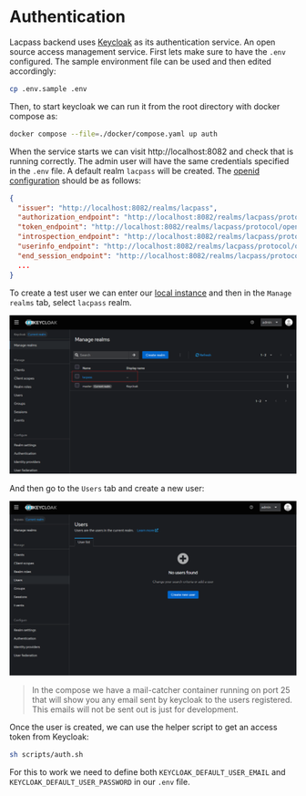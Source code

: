 # Authentication

Lacpass backend uses [Keycloak](https://www.keycloak.org/) as its authentication service. An open source access management service. First lets make sure to have the `.env` configured. The sample environment file can be used and then edited accordingly:

```bash
cp .env.sample .env
```

Then, to start keycloak we can run it from the root directory with docker compose as:

```bash
docker compose --file=./docker/compose.yaml up auth
```

When the service starts we can visit http://localhost:8082 and check that is running correctly. The admin user will have 
the same credentials specified in the `.env` file. A default realm `lacpass` will be created. The [openid configuration](http://localhost:8082/realms/lacpass/.well-known/openid-configuration)
should be as follows:

```json
{
  "issuer": "http://localhost:8082/realms/lacpass",
  "authorization_endpoint": "http://localhost:8082/realms/lacpass/protocol/openid-connect/auth",
  "token_endpoint": "http://localhost:8082/realms/lacpass/protocol/openid-connect/token",
  "introspection_endpoint": "http://localhost:8082/realms/lacpass/protocol/openid-connect/token/introspect",
  "userinfo_endpoint": "http://localhost:8082/realms/lacpass/protocol/openid-connect/userinfo",
  "end_session_endpoint": "http://localhost:8082/realms/lacpass/protocol/openid-connect/logout",
  ...
}
```

To  create a test user we can enter our [local instance](http://localhost:8082) and then in the `Manage realms` tab, 
select `lacpass` realm.

![](./images/keycloak_realms.png "Keycloak realms")

And then go to the `Users` tab and create a new user:

![](./images/keycloak_users.png "Keycloak users")

> In the compose we have a mail-catcher container running on port 25 that will show you any email sent by keycloak to 
the users registered. This emails will not be sent out is just for development.

Once the user is created, we can use the helper script to get an access token from Keycloak:

```bash
sh scripts/auth.sh
```

For this to work we need to define both `KEYCLOAK_DEFAULT_USER_EMAIL` and `KEYCLOAK_DEFAULT_USER_PASSWORD` in our `.env`
file.



